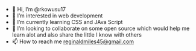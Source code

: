 - 👋 Hi, I’m @rkowusu17
- 👀 I’m interested in web development
- 🌱 I’m currently learning CSS and JAva Script
- 💞️ I’m looking to collaborate on some open source which would help me learn alot and also share the little I know with others
- 📫 How to reach me reginaldmiles45@gmail.com 

<!---
rkowusu17/rkowusu17 is a ✨ special ✨ repository because its `README.md` (this file) appears on your GitHub profile.
You can click the Preview link to take a look at your changes.
--->
